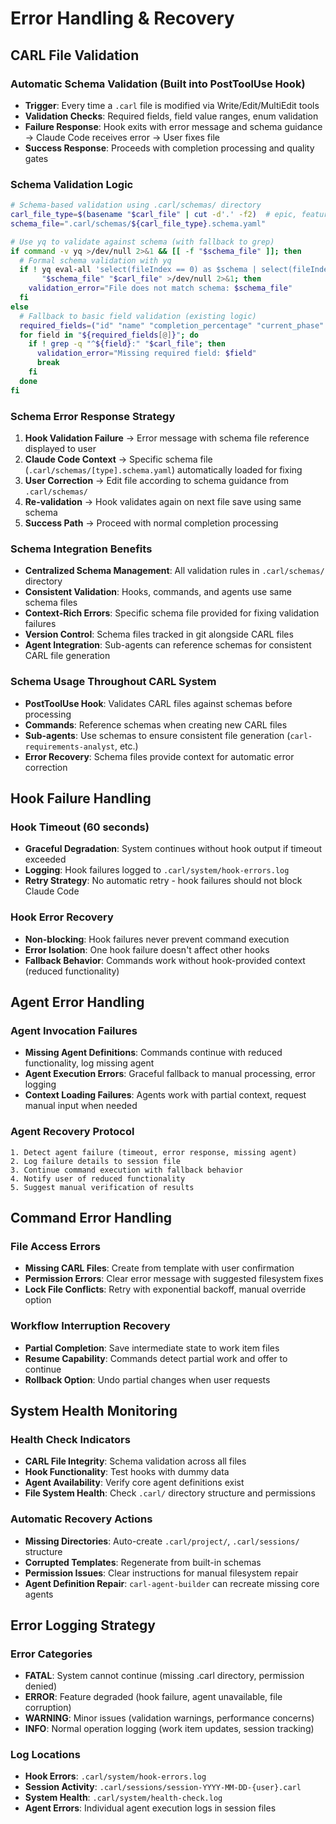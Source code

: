# Error Handling & Recovery

## CARL File Validation

### Automatic Schema Validation (Built into PostToolUse Hook)
- **Trigger**: Every time a `.carl` file is modified via Write/Edit/MultiEdit tools
- **Validation Checks**: Required fields, field value ranges, enum validation
- **Failure Response**: Hook exits with error message and schema guidance → Claude Code receives error → User fixes file
- **Success Response**: Proceeds with completion processing and quality gates

### Schema Validation Logic
```bash
# Schema-based validation using .carl/schemas/ directory
carl_file_type=$(basename "$carl_file" | cut -d'.' -f2)  # epic, feature, story, tech
schema_file=".carl/schemas/${carl_file_type}.schema.yaml"

# Use yq to validate against schema (with fallback to grep)
if command -v yq >/dev/null 2>&1 && [[ -f "$schema_file" ]]; then
  # Formal schema validation with yq
  if ! yq eval-all 'select(fileIndex == 0) as $schema | select(fileIndex == 1) | validate($schema)' \
       "$schema_file" "$carl_file" >/dev/null 2>&1; then
    validation_error="File does not match schema: $schema_file"
  fi
else
  # Fallback to basic field validation (existing logic)
  required_fields=("id" "name" "completion_percentage" "current_phase" "acceptance_criteria")
  for field in "${required_fields[@]}"; do
    if ! grep -q "^${field}:" "$carl_file"; then
      validation_error="Missing required field: $field"
      break
    fi
  done
fi
```

### Schema Error Response Strategy
1. **Hook Validation Failure** → Error message with schema file reference displayed to user
2. **Claude Code Context** → Specific schema file (`.carl/schemas/[type].schema.yaml`) automatically loaded for fixing
3. **User Correction** → Edit file according to schema guidance from `.carl/schemas/`  
4. **Re-validation** → Hook validates again on next file save using same schema
5. **Success Path** → Proceed with normal completion processing

### Schema Integration Benefits
- **Centralized Schema Management**: All validation rules in `.carl/schemas/` directory
- **Consistent Validation**: Hooks, commands, and agents use same schema files
- **Context-Rich Errors**: Specific schema file provided for fixing validation failures
- **Version Control**: Schema files tracked in git alongside CARL files
- **Agent Integration**: Sub-agents can reference schemas for consistent CARL file generation

### Schema Usage Throughout CARL System
- **PostToolUse Hook**: Validates CARL files against schemas before processing
- **Commands**: Reference schemas when creating new CARL files
- **Sub-agents**: Use schemas to ensure consistent file generation (`carl-requirements-analyst`, etc.)
- **Error Recovery**: Schema files provide context for automatic error correction

## Hook Failure Handling

### Hook Timeout (60 seconds)
- **Graceful Degradation**: System continues without hook output if timeout exceeded
- **Logging**: Hook failures logged to `.carl/system/hook-errors.log`
- **Retry Strategy**: No automatic retry - hook failures should not block Claude Code

### Hook Error Recovery
- **Non-blocking**: Hook failures never prevent command execution
- **Error Isolation**: One hook failure doesn't affect other hooks
- **Fallback Behavior**: Commands work without hook-provided context (reduced functionality)

## Agent Error Handling

### Agent Invocation Failures
- **Missing Agent Definitions**: Commands continue with reduced functionality, log missing agent
- **Agent Execution Errors**: Graceful fallback to manual processing, error logging
- **Context Loading Failures**: Agents work with partial context, request manual input when needed

### Agent Recovery Protocol
```
1. Detect agent failure (timeout, error response, missing agent)
2. Log failure details to session file
3. Continue command execution with fallback behavior
4. Notify user of reduced functionality
5. Suggest manual verification of results
```

## Command Error Handling

### File Access Errors
- **Missing CARL Files**: Create from template with user confirmation
- **Permission Errors**: Clear error message with suggested filesystem fixes
- **Lock File Conflicts**: Retry with exponential backoff, manual override option

### Workflow Interruption Recovery
- **Partial Completion**: Save intermediate state to work item files
- **Resume Capability**: Commands detect partial work and offer to continue
- **Rollback Option**: Undo partial changes when user requests

## System Health Monitoring

### Health Check Indicators
- **CARL File Integrity**: Schema validation across all files
- **Hook Functionality**: Test hooks with dummy data
- **Agent Availability**: Verify core agent definitions exist
- **File System Health**: Check `.carl/` directory structure and permissions

### Automatic Recovery Actions
- **Missing Directories**: Auto-create `.carl/project/`, `.carl/sessions/` structure
- **Corrupted Templates**: Regenerate from built-in schemas
- **Permission Issues**: Clear instructions for manual filesystem repair
- **Agent Definition Repair**: `carl-agent-builder` can recreate missing core agents

## Error Logging Strategy

### Error Categories
- **FATAL**: System cannot continue (missing .carl directory, permission denied)
- **ERROR**: Feature degraded (hook failure, agent unavailable, file corruption)
- **WARNING**: Minor issues (validation warnings, performance concerns)
- **INFO**: Normal operation logging (work item updates, session tracking)

### Log Locations
- **Hook Errors**: `.carl/system/hook-errors.log`
- **Session Activity**: `.carl/sessions/session-YYYY-MM-DD-{user}.carl`
- **System Health**: `.carl/system/health-check.log`
- **Agent Errors**: Individual agent execution logs in session files